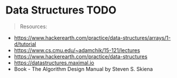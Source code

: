 # Data Structures TODO


> Resources:
- https://www.hackerearth.com/practice/data-structures/arrays/1-d/tutorial
- https://www.cs.cmu.edu/~adamchik/15-121/lectures
- https://www.hackerearth.com/practice/data-structures
- https://datastructures.maximal.io
- Book - The Algorithm Design Manual by Steven S. Skiena
